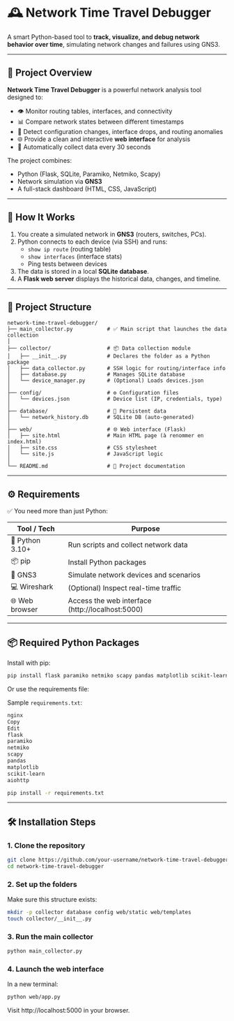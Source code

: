 # 🕰️ Network Time Travel Debugger

A smart Python-based tool to **track, visualize, and debug network behavior over time**, simulating network changes and failures using GNS3.

---

## 🧠 Project Overview

**Network Time Travel Debugger** is a powerful network analysis tool designed to:

- 👁️ Monitor routing tables, interfaces, and connectivity
- 📊 Compare network states between different timestamps
- 🧭 Detect configuration changes, interface drops, and routing anomalies
- 🌐 Provide a clean and interactive **web interface** for analysis
- 🔁 Automatically collect data every 30 seconds

The project combines:
- Python (Flask, SQLite, Paramiko, Netmiko, Scapy)
- Network simulation via **GNS3**
- A full-stack dashboard (HTML, CSS, JavaScript)

---

## 🚀 How It Works

1. You create a simulated network in **GNS3** (routers, switches, PCs).
2. Python connects to each device (via SSH) and runs:
   - `show ip route` (routing table)
   - `show interfaces` (interface stats)
   - Ping tests between devices
3. The data is stored in a local **SQLite database**.
4. A **Flask web server** displays the historical data, changes, and timeline.

---

## 📁 Project Structure

```plaintext
network-time-travel-debugger/
├── main_collector.py           # ✅ Main script that launches the data collection
│
├── collector/                  # 📦 Data collection module
│   ├── __init__.py             # Declares the folder as a Python package
│   ├── data_collector.py       # SSH logic for routing/interface info
│   ├── database.py             # Manages SQLite database
│   └── device_manager.py       # (Optional) Loads devices.json
│
├── config/                     # ⚙️ Configuration files
│   └── devices.json            # Device list (IP, credentials, type)
│
├── database/                   # 💾 Persistent data
│   └── network_history.db      # SQLite DB (auto-generated)
│
├── web/                        # 🌐 Web interface (Flask)
│   ├── site.html               # Main HTML page (à renommer en index.html)
│   ├── site.css                # CSS stylesheet
│   └── site.js                 # JavaScript logic
│
└── README.md                   # 📘 Project documentation
```
---

## ⚙️ Requirements

✅ You need more than just Python:

| Tool / Tech        | Purpose                                          |
|--------------------|--------------------------------------------------|
| 🐍 Python 3.10+    | Run scripts and collect network data             |
| 📦 pip             | Install Python packages                          |
| 🧪 GNS3            | Simulate network devices and scenarios           |
| 💻 Wireshark       | (Optional) Inspect real-time traffic             |
| 🌐 Web browser     | Access the web interface (http://localhost:5000) |

---

## 📦 Required Python Packages

Install with pip:

```bash
pip install flask paramiko netmiko scapy pandas matplotlib scikit-learn aiohttp
```
Or use the requirements file:

Sample `requirements.txt`:
```bash
nginx
Copy
Edit
flask
paramiko
netmiko
scapy
pandas
matplotlib
scikit-learn
aiohttp
```

```bash
pip install -r requirements.txt
```

---

## 🛠️ Installation Steps
### 1. Clone the repository

```bash
git clone https://github.com/your-username/network-time-travel-debugger.git
cd network-time-travel-debugger
```

### 2. Set up the folders
Make sure this structure exists:

```bash
mkdir -p collector database config web/static web/templates
touch collector/__init__.py
```


### 3. Run the main collector

```bash
python main_collector.py
```

### 4. Launch the web interface
In a new terminal:

```bash
python web/app.py
```
Visit http://localhost:5000 in your browser.
